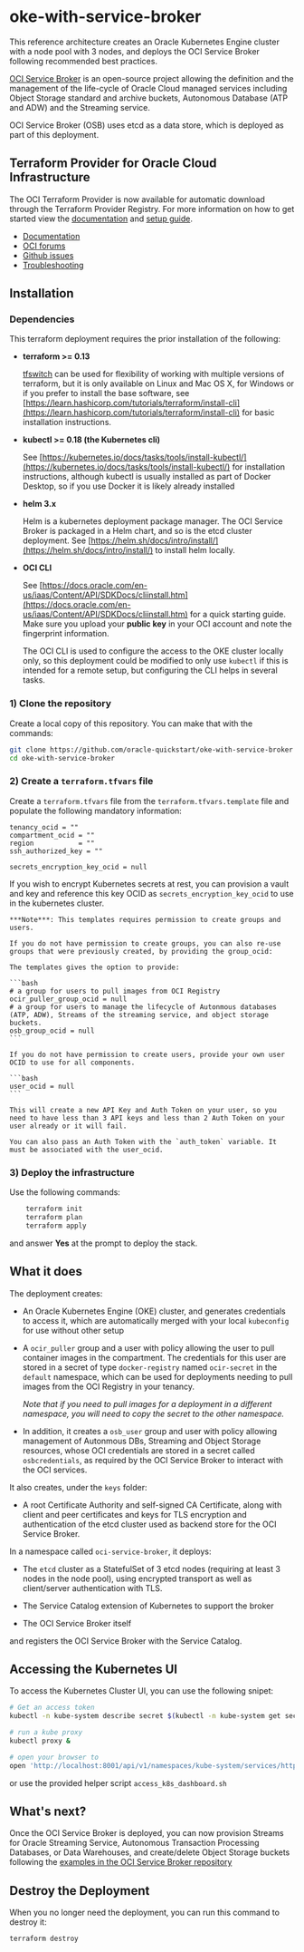 # oke-with-service-broker

This reference architecture creates an Oracle Kubernetes Engine cluster with a node pool with 3 nodes, and deploys the OCI Service Broker following recommended best practices.

[OCI Service Broker](https://github.com/oracle/oci-service-broker) is an open-source project allowing the definition and the management of the life-cycle of Oracle Cloud managed services including Object Storage standard and archive buckets, Autonomous Database (ATP and ADW) and the Streaming service.

OCI Service Broker (OSB) uses etcd as a data store, which is deployed as part of this deployment.

## Terraform Provider for Oracle Cloud Infrastructure
The OCI Terraform Provider is now available for automatic download through the Terraform Provider Registry. 
For more information on how to get started view the [documentation](https://www.terraform.io/docs/providers/oci/index.html) 
and [setup guide](https://www.terraform.io/docs/providers/oci/guides/version-3-upgrade.html).

* [Documentation](https://www.terraform.io/docs/providers/oci/index.html)
* [OCI forums](https://cloudcustomerconnect.oracle.com/resources/9c8fa8f96f/summary)
* [Github issues](https://github.com/terraform-providers/terraform-provider-oci/issues)
* [Troubleshooting](https://www.terraform.io/docs/providers/oci/guides/guides/troubleshooting.html)

## Installation


### Dependencies

This terraform deployment requires the prior installation of the following:

- **terraform >= 0.13**

    [tfswitch](https://tfswitch.warrensbox.com/Install/) can be used for flexibility of working with multiple versions of terraform, but it is only available on Linux and Mac OS X, for Windows or if you prefer to install the base software, see [https://learn.hashicorp.com/tutorials/terraform/install-cli](https://learn.hashicorp.com/tutorials/terraform/install-cli) for basic installation instructions. 

- **kubectl >= 0.18 (the Kubernetes cli)**

    See [https://kubernetes.io/docs/tasks/tools/install-kubectl/](https://kubernetes.io/docs/tasks/tools/install-kubectl/) for installation instructions, although kubectl is usually installed as part of Docker Desktop, so if you use Docker it is likely already installed

- **helm 3.x**

    Helm is a kubernetes deployment package manager. The OCI Service Broker is packaged in a Helm chart, and so is the etcd cluster deployment.
    See [https://helm.sh/docs/intro/install/](https://helm.sh/docs/intro/install/) to install helm locally.

- **OCI CLI**

    See [https://docs.oracle.com/en-us/iaas/Content/API/SDKDocs/cliinstall.htm](https://docs.oracle.com/en-us/iaas/Content/API/SDKDocs/cliinstall.htm) for a quick starting guide. Make sure you upload your **public key** in your OCI account and note the fingerprint information.
    
    The OCI CLI is used to configure the access to the OKE cluster locally only, so this deployment could be modified to only use `kubectl` if this is intended for a remote setup, but configuring the CLI helps in several tasks.

### 1) Clone the repository

Create a local copy of this repository. You can make that with the commands:

```bash
git clone https://github.com/oracle-quickstart/oke-with-service-broker
cd oke-with-service-broker
```

### 2) Create a `terraform.tfvars` file

Create a `terraform.tfvars` file from the `terraform.tfvars.template` file and populate the following mandatory information:

```
tenancy_ocid = ""
compartment_ocid = ""
region           = ""
ssh_authorized_key = ""

secrets_encryption_key_ocid = null
```

If you wish to encrypt Kubernetes secrets at rest, you can provision a vault and key and reference this key OCID as `secrets_encryption_key_ocid` to use in the kubernetes cluster.

    ***Note***: This templates requires permission to create groups and users.

    If you do not have permission to create groups, you can also re-use groups that were previously created, by providing the group_ocid:

    The templates gives the option to provide:

    ```bash
    # a group for users to pull images from OCI Registry
    ocir_puller_group_ocid = null
    # a group for users to manage the lifecycle of Autonmous databases (ATP, ADW), Streams of the streaming service, and object storage buckets.
    osb_group_ocid = null
    ```

    If you do not have permission to create users, provide your own user OCID to use for all components.

    ```bash
    user_ocid = null
    ```

    This will create a new API Key and Auth Token on your user, so you need to have less than 3 API keys and less than 2 Auth Token on your user already or it will fail.

    You can also pass an Auth Token with the `auth_token` variable. It must be associated with the user_ocid.

### 3) Deploy the infrastructure

Use the following commands:

```bash
    terraform init
    terraform plan
    terraform apply
```

and answer **Yes** at the prompt to deploy the stack.

## What it does

The deployment creates:

- An Oracle Kubernetes Engine (OKE) cluster, and generates credentials to access it, which are automatically merged with your local `kubeconfig` for use without other setup

- A `ocir_puller` group and a user with policy allowing the user to pull container images in the compartment. The credentials for this user are stored in a secret of type `docker-registry` named `ocir-secret` in the `default` namespace, which can be used for deployments needing to pull images from the OCI Registry in your tenancy.

  *Note that if you need to pull images for a deployment in a different namespace, you will need to copy the secret to the other namespace.*

- In addition, it creates a `osb_user` group and user with policy allowing management of Autonmous DBs, Streaming and Object Storage resources, whose OCI credentials are stored in a secret called `osbcredentials`, as required by the OCI Service Broker to interact with the OCI services.

It also creates, under the `keys` folder:

- A root Certificate Authority and self-signed CA Certificate, along with client and peer certificates and keys for TLS encryption and authentication of the etcd cluster used as backend store for the OCI Service Broker.

In a namespace called `oci-service-broker`, it deploys:

- The `etcd` cluster as a StatefulSet of 3 etcd nodes (requiring at least 3 nodes in the node pool), using encrypted transport as well as client/server authentication with TLS.

- The Service Catalog extension of Kubernetes to support the broker

- The OCI Service Broker itself

and registers the OCI Service Broker with the Service Catalog.

## Accessing the Kubernetes UI

To access the Kubernetes Cluster UI, you can use the following snipet:

```bash
# Get an access token
kubectl -n kube-system describe secret $(kubectl -n kube-system get secret | grep oke-admin | awk '{print $1}')

# run a kube proxy
kubectl proxy &

# open your browser to
open 'http://localhost:8001/api/v1/namespaces/kube-system/services/https:kubernetes-dashboard:/proxy/#!/login'
```

or use the provided helper script `access_k8s_dashboard.sh`

## What's next?

Once the OCI Service Broker is deployed, you can now provision Streams for Oracle Streaming Service, Autonomous Transaction Processing Databases, or Data Warehouses, and create/delete Object Storage buckets following the <a href="https://github.com/oracle/oci-service-broker/tree/master/charts/oci-service-broker/samples" target="_blank">examples in the OCI Service Broker repository</a>

## Destroy the Deployment
When you no longer need the deployment, you can run this command to destroy it:

```bash
terraform destroy
```
